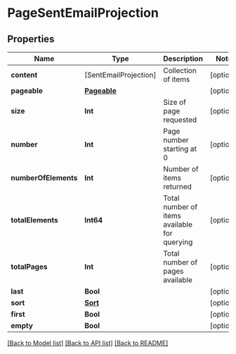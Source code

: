 # PageSentEmailProjection

## Properties
Name | Type | Description | Notes
------------ | ------------- | ------------- | -------------
**content** | [SentEmailProjection] | Collection of items | [optional] 
**pageable** | [**Pageable**](Pageable) |  | [optional] 
**size** | **Int** | Size of page requested | [optional] 
**number** | **Int** | Page number starting at 0 | [optional] 
**numberOfElements** | **Int** | Number of items returned | [optional] 
**totalElements** | **Int64** | Total number of items available for querying | [optional] 
**totalPages** | **Int** | Total number of pages available | [optional] 
**last** | **Bool** |  | [optional] 
**sort** | [**Sort**](Sort) |  | [optional] 
**first** | **Bool** |  | [optional] 
**empty** | **Bool** |  | [optional] 

[[Back to Model list]](../README#documentation-for-models) [[Back to API list]](../README#documentation-for-api-endpoints) [[Back to README]](../README)


